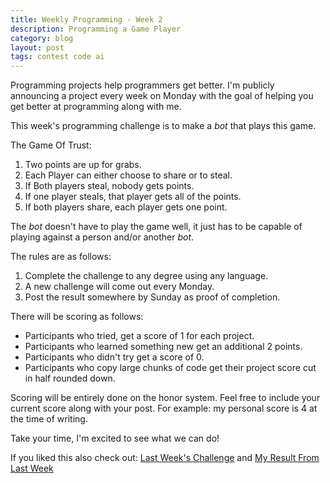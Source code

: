 ```yaml
---
title: Weekly Programming - Week 2
description: Programming a Game Player
category: blog
layout: post
tags: contest code ai
---
```


Programming projects help programmers get better. I'm publicly announcing a project every week on Monday with the goal of helping you get better at programming along with me.

This week's programming challenge is to make a *bot* that plays this game.

The Game Of Trust:
1. Two points are up for grabs.
2. Each Player can either choose to share or to steal.
3. If Both players steal, nobody gets points.
4. If one player steals, that player gets all of the points.
5. If both players share, each player gets one point.

The *bot* doesn't have to play the game well, it just has to be capable of playing against a person and/or another *bot*.

The rules are as follows:

1. Complete the challenge to any degree using any language.
1. A new challenge will come out every Monday.
1. Post the result somewhere by Sunday as proof of completion.

There will be scoring as follows:
* Participants who tried, get a score of 1 for each project.
* Participants who learned something new get an additional 2 points.
* Participants who didn't try get a score of 0.
* Participants who copy large chunks of code get their project score cut in half rounded down.

Scoring will be entirely done on the honor system. Feel free to include your current score along with your post.
For example: my personal score is 4 at the time of writing.

Take your time, I'm excited to see what we can do!

If you liked this also check out: [Last Week's Challenge](../../WeeklyProgramming/1/)
and
[My Result From Last Week](../../Dream-Bot/)

